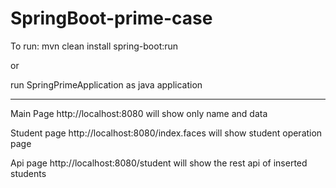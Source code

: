 # SpringBoot-prime-case

To run: mvn clean install spring-boot:run

or 

run SpringPrimeApplication as java application

-------------------------------------------------------------------------------
Main Page http://localhost:8080 will show only name and data

Student page http://localhost:8080/index.faces will show student operation page

Api page http://localhost:8080/student will show the rest api of inserted students
